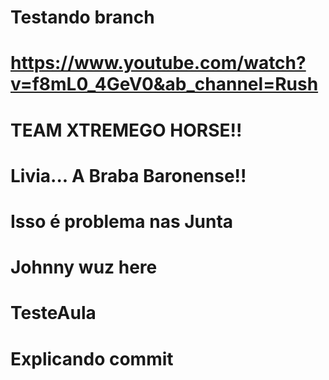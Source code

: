 # Testando branch
# https://www.youtube.com/watch?v=f8mL0_4GeV0&ab_channel=Rush
# TEAM XTREMEGO HORSE!!
# Livia... A Braba Baronense!!
# Isso é problema nas Junta
# Johnny wuz here
# TesteAula
# Explicando commit
